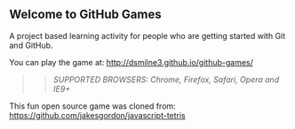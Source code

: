 ## Welcome to GitHub Games

A project based learning activity for people who are getting started with Git and GitHub.

You can play the game at: http://dsmilne3.github.io/github-games/

>> _*SUPPORTED BROWSERS*: Chrome, Firefox, Safari, Opera and IE9+_

This fun open source game was cloned from: https://github.com/jakesgordon/javascript-tetris
